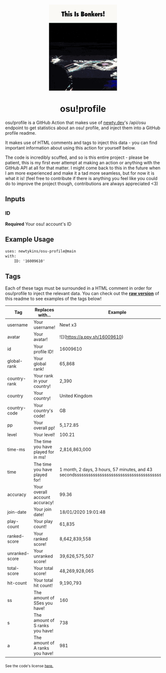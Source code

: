 <div align="center">
    <img src="readme.gif">
    <h1>osu!profile</h1>
</div>

osu!profile is a GitHub Action that makes use of [newty.dev](https://newty.dev/)'s /api/osu endpoint to get statistics about an osu! profile, and inject them into a GitHub profile readme.

It makes use of HTML comments and tags to inject this data - you can find important information about using this action for yourself below.

The code is incredibly scuffed, and so is this entire project - please be patient, this is my first ever attempt at making an action or anything with the GitHub API at all for that matter. I might come back to this in the future when I am more experienced and make it a tad more seamless, but for now it is what it is! (feel free to contribute if there is anything you feel like you could do to improve the project though, contributions are always appreciated <3)

## Inputs

### ID

**Required** Your osu! account's ID

## Example Usage

```
uses: newtykins/osu-profile@main
with:
	ID: '16009610'
```

## Tags

Each of these tags must be surrounded in a HTML comment in order for osu!profile to inject the relevant data. You can check out the [**raw version**](https://raw.githubusercontent.com/newtykins/osu-profile/main/readme.md) of this readme to see examples of the tags below!

| Tag            | Replaces with...                    | Example                                                                     |
| -------------- | ----------------------------------- | --------------------------------------------------------------------------- |
| username       | Your username!                      | <!--osu-username-->Newt x3<!--osu-username-->                               |
| avatar         | Your avatar!                        | ![](<!--osu-avatar-->https://a.ppy.sh/16009610<!--osu-avatar-->)                                     |
| id             | Your profile ID!                    | <!--osu-id-->16009610<!--osu-id-->                                          |
| global-rank    | Your global rank!                   | <!--osu-global-rank-->65,868<!--osu-global-rank-->                         |
| country-rank   | Your rank in your country!          | <!--osu-country-rank-->2,390<!--osu-country-rank-->                        |
| country        | Your country!                       | <!--osu-country-->United Kingdom<!--osu-country-->                          |
| country-code   | Your country's code!                | <!--osu-country-code-->GB<!--osu-country-code-->                            |
| pp             | Your overall pp!                    | <!--osu-pp-->5,172.85<!--osu-pp-->                                              |
| level          | Your level!                         | <!--osu-level-->100.21<!--osu-level-->                                         |
| time-ms        | The time you have played for in ms! | <!--osu-time-ms-->2,816,863,000<!--osu-time-ms-->                                        |
| time           | The time you have played for!       | <!--osu-time-->1 month, 2 days, 3 hours, 57 minutes, and 43 secondssssssssssssssssssssssssssssssssssssssssssss<!--osu-time--> |
| accuracy       | Your overall account accuracy!      | <!--osu-accuracy-->99.36<!--osu-accuracy-->                                 |
| join-date      | Your join date!                     | <!--osu-join-date-->18/01/2020 19:01:48<!--osu-join-date-->         |
| play-count     | Your play count!                    | <!--osu-play-count-->61,835<!--osu-play-count-->                            |
| ranked-score   | Your ranked score!                  | <!--osu-ranked-score-->8,642,839,558<!--osu-ranked-score-->                 |
| unranked-score | Your unranked score!                | <!--osu-unranked-score-->39,626,575,507<!--osu-unranked-score-->                          |
| total-score    | Your total score!                   | <!--osu-total-score-->48,269,928,065<!--osu-total-score-->                  |
| hit-count      | Your total hit count!               | <!--osu-hit-count-->9,190,793<!--osu-hit-count-->                                    |
| ss             | The amount of SSes you have!        | <!--osu-ss-->160<!--osu-ss-->                                               |
| s              | The amount of S ranks you have!     | <!--osu-s-->738<!--osu-s-->                                                 |
| a              | The amount of A ranks you have!     | <!--osu-a-->981<!--osu-a-->                                                 |

<sub>See the code's license <a href="license.md">here.</sub>
